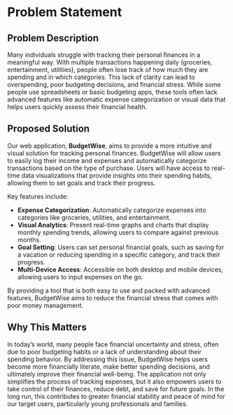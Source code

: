 # Problem Statement

## Problem Description

Many individuals struggle with tracking their personal finances in a meaningful way. With multiple transactions happening daily (groceries, entertainment, utilities), people often lose track of how much they are spending and in which categories. This lack of clarity can lead to overspending, poor budgeting decisions, and financial stress. While some people use spreadsheets or basic budgeting apps, these tools often lack advanced features like automatic expense categorization or visual data that helps users quickly assess their financial health.

## Proposed Solution

Our web application, **BudgetWise**, aims to provide a more intuitive and  visual solution for tracking personal finances. BudgetWise will allow  users to easily log their income and expenses and automatically categorize  transactions based on the type of purchase. Users will have access to real-time data visualizations that provide insights into their spending habits, allowing them to set goals and track their progress.

Key features include:

- **Expense Categorization**: Automatically categorize expenses into 
  categories like groceries, utilities, and entertainment.
- **Visual Analytics**: Present real-time graphs and charts that display 
  monthly spending trends, allowing users to compare against previous 
  months.
- **Goal Setting**: Users can set personal financial goals, such as 
  saving for a vacation or reducing spending in a specific category, and 
  track their progress.
- **Multi-Device Access**: Accessible on both desktop and mobile devices, 
  allowing users to input expenses on the go.

By providing a tool that is both easy to use and packed with advanced 
features, BudgetWise aims to reduce the financial stress that comes with 
poor money management.

## Why This Matters

In today’s world, many people face financial uncertainty and stress, often 
due to poor budgeting habits or a lack of understanding about their 
spending behavior. By addressing this issue, BudgetWise helps users become 
more financially literate, make better spending decisions, and ultimately 
improve their financial well-being. The application not only simplifies 
the process of tracking expenses, but it also empowers users to take 
control of their finances, reduce debt, and save for future goals. In 
the long run, this contributes to greater financial stability and peace 
of mind for our target users, particularly young professionals and 
families.
